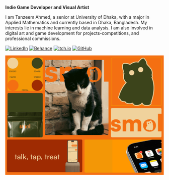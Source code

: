 **Indie Game Developer and Visual Artist**

I am Tanzeem Ahmed, a senior at University of Dhaka, with a major in Applied
Mathematics and currently based in Dhaka, Bangladesh. My interests lie in machine
learning and data analysis. I am also involved in digital art and game development for
projects-competitions, and professional commissions.

[![LinkedIn](https://custom-icon-badges.demolab.com/badge/LinkedIn-000000?style=for-the-badge&logo=linkedin-white&logoColor=white)](https://www.linkedin.com/in/tanzeemsakib/)
[![Behance](https://img.shields.io/badge/-Behance-000000?style=for-the-badge&logo=behance&logoColor=white)](https://www.behance.net/tanzeemsakib)
[![itch.io](https://img.shields.io/badge/-itch.io-000000?style=for-the-badge&logo=itch.io&logoColor=white)](https://tanzeem-ahmed-sakib.itch.io/)
[![GitHub](https://img.shields.io/badge/-GitHub-000000?style=for-the-badge&logo=github&logoColor=white)](https://github.com/tanzeemsakib)

![AMPS PI GIF](assets/smol-moodboard.gif)
